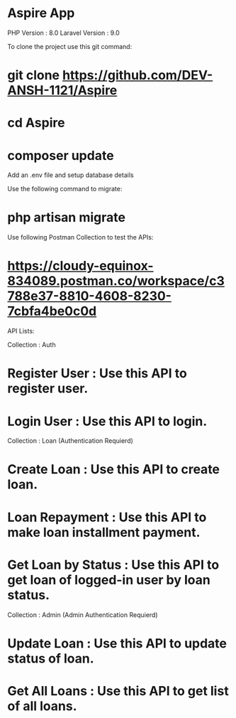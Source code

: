 # Aspire App

PHP Version : 8.0
Laravel Version : 9.0

To clone the project use this git command:
# git clone https://github.com/DEV-ANSH-1121/Aspire
# cd Aspire
# composer update

Add an .env file and setup database details

Use the following command to migrate:
# php artisan migrate


Use following Postman Collection to test the APIs:
# https://cloudy-equinox-834089.postman.co/workspace/c3788e37-8810-4608-8230-7cbfa4be0c0d


API Lists:

Collection : Auth
# Register User : Use this API to register user.
# Login User : Use this API to login.

Collection : Loan (Authentication Requierd)
# Create Loan : Use this API to create loan.
# Loan Repayment : Use this API to make loan installment payment.
# Get Loan by Status : Use this API to get loan of logged-in user by loan status.

Collection : Admin (Admin Authentication Requierd)
# Update Loan : Use this API to update status of loan.
# Get All Loans : Use this API to get list of all loans.